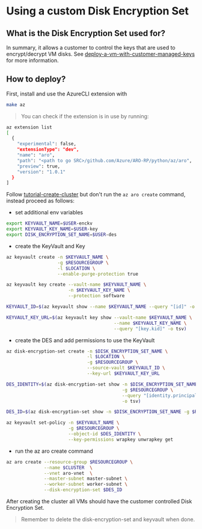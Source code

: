 # Using a custom Disk Encryption Set

## What is the Disk Encryption Set used for?

In summary, it allows a customer to control the keys that are used to encrypt/decrypt VM disks.
See [deploy-a-vm-with-customer-managed-keys](https://docs.microsoft.com/en-us/azure/virtual-machines/disks-enable-host-based-encryption-portal#deploy-a-vm-with-customer-managed-keys) for more information.

## How to deploy?
First, install and use the AzureCLI extension with
```bash
make az
```

>You can check if the extension is in use by running:
```bash
az extension list
[
  {
    "experimental": false,
    "extensionType": "dev",
    "name": "aro",
    "path": "<path to go SRC>/github.com/Azure/ARO-RP/python/az/aro",
    "preview": true,
    "version": "1.0.1"
  }
]
```

Follow [tutorial-create-cluster](https://docs.microsoft.com/en-us/azure/openshift/tutorial-create-cluster) but don't run the `az aro create` command, instead proceed as follows:

  - set additional env variables
```bash
export KEYVAULT_NAME=$USER-enckv
export KEYVAULT_KEY_NAME=$USER-key
export DISK_ENCRYPTION_SET_NAME=$USER-des
```
  - create the KeyVault and Key
```bash
az keyvault create -n $KEYVAULT_NAME \
                   -g $RESOURCEGROUP \
                   -l $LOCATION \
                   --enable-purge-protection true

az keyvault key create --vault-name $KEYVAULT_NAME \
                       -n $KEYVAULT_KEY_NAME \
                       --protection software

KEYVAULT_ID=$(az keyvault show --name $KEYVAULT_NAME --query "[id]" -o tsv)

KEYVAULT_KEY_URL=$(az keyvault key show --vault-name $KEYVAULT_NAME \
                                        --name $KEYVAULT_KEY_NAME \
                                        --query "[key.kid]" -o tsv)
```
  - create the DES and add permissions to use the KeyVault
```bash
az disk-encryption-set create -n $DISK_ENCRYPTION_SET_NAME \
                              -l $LOCATION \
                              -g $RESOURCEGROUP \
                              --source-vault $KEYVAULT_ID \
                              --key-url $KEYVAULT_KEY_URL

DES_IDENTITY=$(az disk-encryption-set show -n $DISK_ENCRYPTION_SET_NAME \
                                           -g $RESOURCEGROUP \
                                           --query "[identity.principalId]" \
                                           -o tsv)

DES_ID=$(az disk-encryption-set show -n $DISK_ENCRYPTION_SET_NAME -g $RESOURCEGROUP --query 'id' -o tsv)                                    

az keyvault set-policy -n $KEYVAULT_NAME \
                       -g $RESOURCEGROUP \
                       --object-id $DES_IDENTITY \
                       --key-permissions wrapkey unwrapkey get

```
  - run the az aro create command
```bash
az aro create --resource-group $RESOURCEGROUP \
              --name $CLUSTER  \
              --vnet aro-vnet  \
              --master-subnet master-subnet \
              --worker-subnet worker-subnet \
              --disk-encryption-set $DES_ID
```

After creating the cluster all VMs should have the customer controlled Disk Encryption Set.
>Remember to delete the disk-encryption-set and keyvault when done.
